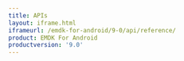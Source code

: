 ```yaml
---
title: APIs
layout: iframe.html
iframeurl: /emdk-for-android/9-0/api/reference/
product: EMDK For Android
productversion: '9.0'
---
```















